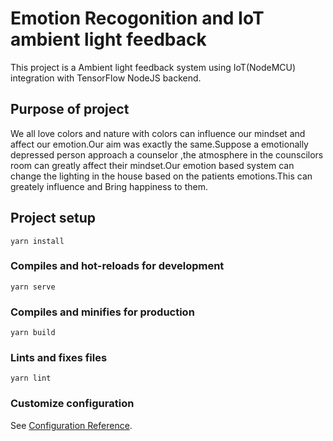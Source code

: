 # Emotion Recogonition and IoT ambient light feedback
This project is a Ambient light feedback system using IoT(NodeMCU) integration with TensorFlow NodeJS backend.

## Purpose of project
We all love colors and nature with colors can influence our mindset and affect our emotion.Our aim was exactly the same.Suppose a emotionally depressed person approach a counselor ,the atmosphere in the counscilors room can greatly affect their mindset.Our emotion based system can change the lighting in the house based on the patients emotions.This can greately influence and Bring happiness to them.

## Project setup
```
yarn install
```

### Compiles and hot-reloads for development
```
yarn serve
```

### Compiles and minifies for production
```
yarn build
```

### Lints and fixes files
```
yarn lint
```

### Customize configuration
See [Configuration Reference](https://cli.vuejs.org/config/).
